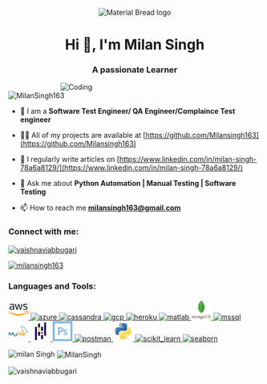 <p align="center">
    <img width="500" src="https://media.licdn.com/dms/image/C4D12AQFKRQOp_aXz0g/article-cover_image-shrink_600_2000/0/1577211633664?e=2147483647&v=beta&t=pZ5TdXalXICIqPXTDBX6NP-CYlGS3wE2Kn6y1XiYjHI" alt="Material Bread logo"> </p>
<h1 align="center">Hi 👋, I'm Milan Singh</h1>
<h3 align="center">A passionate Learner</h3>
<img align="right" alt="Coding" width="400" src= https://cdn.dribbble.com/users/331265/screenshots/2498700/ana-d-small.gif>

<p align="left"> <img src="https://komarev.com/ghpvc/?username=Milansingh163&label=PROFILE+VIEWS" alt="MilanSingh163" /> </p>

- 🌱 I am a **Software Test Engineer/ QA Engineer/Complaince Test engineer**

- 👨‍💻 All of my projects are available at [https://github.com/Milansingh163](https://github.com/Milansingh163)

- 📝 I regularly write articles on [https://www.linkedin.com/in/milan-singh-78a6a8129/](https://www.linkedin.com/in/milan-singh-78a6a8129/)

- 💬 Ask me about **Python Automation | Manual Testing | Software Testing**

- 📫 How to reach me **milansingh163@gmail.com**

<h3 align="left">Connect with me:</h3>
<p align="left">
<a href="https://www.linkedin.com/in/milan-singh-78a6a8129/" target="blank"><img align="center" src="https://raw.githubusercontent.com/rahuldkjain/github-profile-readme-generator/master/src/images/icons/Social/linked-in-alt.svg" alt="vaishnaviabbugari" height="30" width="40" /></a>
</p>

<p align="left"> <a href="https://github.com/ryo-ma/github-profile-trophy"><img src="https://github-profile-trophy.vercel.app/?username=milansingh163" alt="milansingh163" /></a> </p>





<h3 align="left">Languages and Tools:</h3>
<p align="left"> <a href="https://aws.amazon.com" target="_blank" rel="noreferrer"> <img src="https://raw.githubusercontent.com/devicons/devicon/master/icons/amazonwebservices/amazonwebservices-original-wordmark.svg" alt="aws" width="40" height="40"/> </a> <a href="https://azure.microsoft.com/en-in/" target="_blank" rel="noreferrer"> <img src="https://www.vectorlogo.zone/logos/microsoft_azure/microsoft_azure-icon.svg" alt="azure" width="40" height="40"/> </a> <a href="https://cassandra.apache.org/" target="_blank" rel="noreferrer"> <img src="https://www.vectorlogo.zone/logos/apache_cassandra/apache_cassandra-icon.svg" alt="cassandra" width="40" height="40"/> </a> <a href="https://cloud.google.com" target="_blank" rel="noreferrer"> <img src="https://www.vectorlogo.zone/logos/google_cloud/google_cloud-icon.svg" alt="gcp" width="40" height="40"/> </a> <a href="https://heroku.com" target="_blank" rel="noreferrer"> <img src="https://www.vectorlogo.zone/logos/heroku/heroku-icon.svg" alt="heroku" width="40" height="40"/> </a> <a href="https://www.mathworks.com/" target="_blank" rel="noreferrer"> <img src="https://upload.wikimedia.org/wikipedia/commons/2/21/Matlab_Logo.png" alt="matlab" width="40" height="40"/> </a> <a href="https://www.mongodb.com/" target="_blank" rel="noreferrer"> <img src="https://raw.githubusercontent.com/devicons/devicon/master/icons/mongodb/mongodb-original-wordmark.svg" alt="mongodb" width="40" height="40"/> </a> <a href="https://www.microsoft.com/en-us/sql-server" target="_blank" rel="noreferrer"> <img src="https://www.svgrepo.com/show/303229/microsoft-sql-server-logo.svg" alt="mssql" width="40" height="40"/> </a> <a href="https://www.mysql.com/" target="_blank" rel="noreferrer"> <img src="https://raw.githubusercontent.com/devicons/devicon/master/icons/mysql/mysql-original-wordmark.svg" alt="mysql" width="40" height="40"/> </a> <a href="https://pandas.pydata.org/" target="_blank" rel="noreferrer"> <img src="https://raw.githubusercontent.com/devicons/devicon/2ae2a900d2f041da66e950e4d48052658d850630/icons/pandas/pandas-original.svg" alt="pandas" width="40" height="40"/> </a> <a href="https://www.photoshop.com/en" target="_blank" rel="noreferrer"> <img src="https://raw.githubusercontent.com/devicons/devicon/master/icons/photoshop/photoshop-line.svg" alt="photoshop" width="40" height="40"/> </a> <a href="https://postman.com" target="_blank" rel="noreferrer"> <img src="https://www.vectorlogo.zone/logos/getpostman/getpostman-icon.svg" alt="postman" width="40" height="40"/> </a> <a href="https://www.python.org" target="_blank" rel="noreferrer"> <img src="https://raw.githubusercontent.com/devicons/devicon/master/icons/python/python-original.svg" alt="python" width="40" height="40"/> </a> <a href="https://scikit-learn.org/" target="_blank" rel="noreferrer"> <img src="https://upload.wikimedia.org/wikipedia/commons/0/05/Scikit_learn_logo_small.svg" alt="scikit_learn" width="40" height="40"/> </a> <a href="https://seaborn.pydata.org/" target="_blank" rel="noreferrer"> <img src="https://seaborn.pydata.org/_images/logo-mark-lightbg.svg" alt="seaborn" width="40" height="40"/> </a> </p>

<p><img align="left" src="https://github-readme-stats.vercel.app/api?username=Milansingh163&show_icons=true&theme=radical" alt="milan Singh" /></p>

<p>&nbsp;<img align="center" src="https://github-readme-stats.vercel.app/api?username=Milansingh163&show_icons=true&locale=en" alt="MilanSingh" /></p>

<p><img align="center" src="https://github-readme-streak-stats.herokuapp.com/?user=vaishnaviabbugari&" alt="vaishnaviabbugari" /></p>
